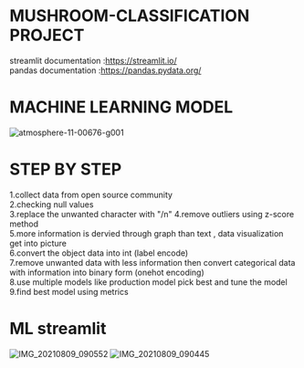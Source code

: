 # MUSHROOM-CLASSIFICATION PROJECT

streamlit documentation :https://streamlit.io/<br>
pandas documentation :https://pandas.pydata.org/

# MACHINE LEARNING MODEL

![atmosphere-11-00676-g001](https://user-images.githubusercontent.com/47810389/131773168-b0dd7c6c-cab0-4422-bbdf-c3e50c359d48.png)

# STEP BY STEP
1.collect data from open source community<br>
2.checking null values<br>
3.replace the unwanted character with "/n"
4.remove outliers using z-score method<br>
5.more information is dervied through graph than text , data visualization get into picture<br>
6.convert the object data into int (label encode)<br>
7.remove unwanted data with less information then convert categorical data with information into binary form (onehot encoding)<br>
8.use multiple models like production model pick best and tune the model <br>
9.find best model using metrics<br>


# ML streamlit
![IMG_20210809_090552](https://user-images.githubusercontent.com/47810389/128658018-d19ec549-e186-4662-b147-ae46edd4e6c6.png)
![IMG_20210809_090445](https://user-images.githubusercontent.com/47810389/128658024-d64876c2-44f1-4310-8c5f-1b9d2981579b.png)
